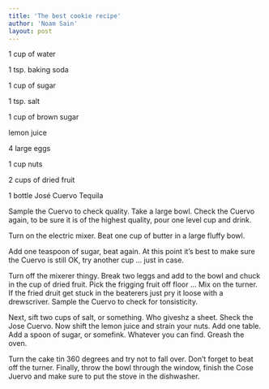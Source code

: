 ```yaml
---
title: 'The best cookie recipe'
author: 'Noam Sain'
layout: post
---
```


1 cup of water

1 tsp. baking soda

1 cup of sugar

1 tsp. salt

1 cup of brown sugar

lemon juice

4 large eggs

1 cup nuts

2 cups of dried fruit

1 bottle José Cuervo Tequila

Sample the Cuervo to check quality. Take a large bowl. Check the Cuervo again, to be sure it is of the highest quality, pour one level cup and drink.

Turn on the electric mixer. Beat one cup of butter in a large fluffy bowl.

Add one teaspoon of sugar, beat again. At this point it’s best to make sure the Cuervo is still OK, try another cup … just in case.

Turn off the mixerer thingy. Break two leggs and add to the bowl and chuck in the cup of dried fruit. Pick the frigging fruit off floor … Mix on the turner. If the fried druit get stuck in the beaterers just pry it loose with a drewscriver. Sample the Cuervo to check for tonsisticity.

Next, sift two cups of salt, or something. Who giveshz a sheet. Sheck the Jose Cuervo. Now shift the lemon juice and strain your nuts. Add one table. Add a spoon of sugar, or somefink. Whatever you can find. Greash the oven.

Turn the cake tin 360 degrees and try not to fall over. Don’t forget to beat off the turner. Finally, throw the bowl through the window, finish the Cose Juervo and make sure to put the stove in the dishwasher.